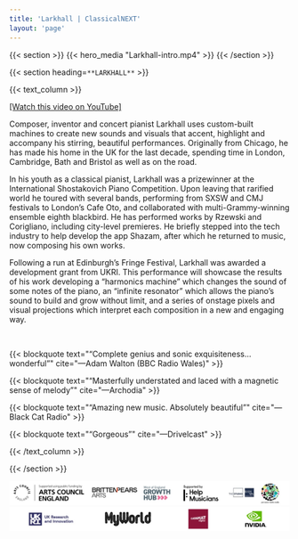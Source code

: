 ```yaml
---
title: 'Larkhall | ClassicalNEXT'
layout: 'page'
---
```


{{< section >}}
    {{< hero_media "Larkhall-intro.mp4" >}}
{{< /section >}}

{{< section heading=`**LARKHALL**` >}}

{{< text_column >}}

[[Watch this video on YouTube]](https://youtu.be/JwAYktygMgw)

Composer, inventor and concert pianist Larkhall uses custom-built machines to create new sounds and visuals that accent, highlight and accompany his stirring, beautiful performances. Originally from Chicago, he has made his home in the UK for the last decade, spending time in London, Cambridge, Bath and Bristol as well as on the road.

In his youth as a classical pianist, Larkhall was a prizewinner at the International Shostakovich Piano Competition. Upon leaving that rarified world he toured with several bands, performing from SXSW and CMJ festivals to London’s Cafe Oto, and collaborated with multi-Grammy-winning ensemble eighth blackbird. He has performed works by Rzewski and Corigliano, including city-level premieres. He briefly stepped into the tech industry to help develop the app Shazam, after which he returned to music, now composing his own works.

Following a run at Edinburgh’s Fringe Festival, Larkhall was awarded a development grant from UKRI. This performance will showcase the results of his work developing a “harmonics machine” which changes the sound of some notes of the piano, an “infinite resonator” which allows the piano’s sound to build and grow without limit, and a series of onstage pixels and visual projections which interpret each composition in a new and engaging way.


<br>

{{< blockquote text="“Complete genius and sonic exquisiteness… wonderful”" cite="—Adam Walton (BBC Radio Wales)" >}}

{{< blockquote text="“Masterfully understated and laced with a magnetic sense of melody”" cite="—Archodia" >}}

{{< blockquote text="“Amazing new music. Absolutely beautiful”" cite="—Black Cat Radio" >}}

{{< blockquote text="“Gorgeous”" cite="—Drivelcast" >}}

{{< /text_column >}}


{{< /section >}}

<!-- {{< container flex="true" >}}
    {{< download_button 
            url="assets/Larkhall_EPK_2023.zip" 
            text="Download press kit" >}}

    {{< download_button 
            url="assets/Larkhall-Stage-plot-diagram.pdf" 
            text="Download stage plot diagram" >}}

    {{< download_button 
            url="assets/Larkhall-Touring-Pack-11-2022.pdf" 
            text="Download touring pack" >}}
{{< /container >}} -->

<p align="center">
  <img src="All-support-1024.jpg" /><br>
  <img src="All-support2-1024.jpg" />
</p>



